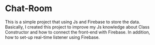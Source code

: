 # Chat-Room
This is a simple project that using Js and Firebase to store the data. Basically, I created this project to improve my Js knowledge about Class Constructor and how to connect the front-end with Firebase. In addition, how to set-up real-time listener using Firebase.
